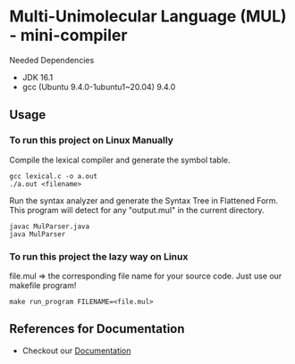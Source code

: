 # Multi-Unimolecular Language (MUL) - mini-compiler

Needed Dependencies
- JDK 16.1
- gcc (Ubuntu 9.4.0-1ubuntu1~20.04) 9.4.0

## Usage
### To run this project on Linux Manually

Compile the lexical compiler and generate the symbol table.
```shell
gcc lexical.c -o a.out
./a.out <filename>
```

Run the syntax analyzer and generate the Syntax Tree in Flattened Form.
This program will detect for any "output.mul" in the current directory.

```shell
javac MulParser.java
java MulParser
```
### To run this project the lazy way on Linux

file.mul => the corresponding file name for your source code.
Just use our makefile program!
```shell
make run_program FILENAME=<file.mul>
```


## References for Documentation
- Checkout our [Documentation](https://docs.google.com/document/d/1jL--KCBrAb3tdpe1NQFmuw6aDuBinwDqdtXAIhM-xTw/edit?usp=sharing)

